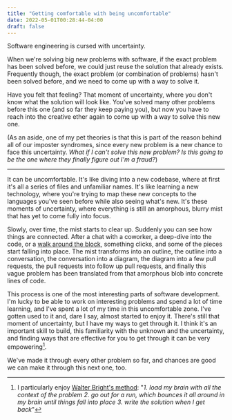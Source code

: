 ```yaml
---
title: "Getting comfortable with being uncomfortable"
date: 2022-05-01T00:28:44-04:00
draft: false
---
```


Software engineering is cursed with uncertainty.

When we're solving big new problems with software, if the exact problem has been solved before, we could just reuse the solution that already exists. Frequently though, the exact problem (or combination of problems) hasn't been solved before, and we need to come up with a way to solve it.

Have you felt that feeling? That moment of uncertainty, where you don't know what the solution will look like. You've solved many other problems before this one (and so far they keep paying you), but now you have to reach into the creative ether again to come up with a way to solve this new one.

(As an aside, one of my pet theories is that this is part of the reason behind all of our imposter syndromes, since every new problem is a new chance to face this uncertainty. *What if I can't solve this new problem? Is this going to be the one where they finally figure out I'm a fraud?*)

-----

It can be uncomfortable. It's like diving into a new codebase, where at first it's all a series of files and unfamiliar names. It's like learning a new technology, where you're trying to map these new concepts to the languages you've seen before while also seeing what's new. It's these moments of uncertainty, where everything is still an amorphous, blurry mist that has yet to come fully into focus.

Slowly, over time, the mist starts to clear up. Suddenly you can see how things are connected. After a chat with a coworker, a deep-dive into the code, or a [walk around the block](/posts/trust-in-your-unconscious/), something clicks, and some of the pieces start falling into place. The mist transforms into an outline, the outline into a conversation, the conversation into a diagram, the diagram into a few pull requests, the pull requests into follow up pull requests, and finally this vague problem has been translated from that amorphous blob into concrete lines of code.

This process is one of the most interesting parts of software development. I'm lucky to be able to work on interesting problems and spend a lot of time learning, and I've spent a lot of my time in this uncomfortable zone. I've gotten used to it and, dare I say, almost started to enjoy it. There's still that moment of uncertainty, but I have my ways to get through it. I think it's an important skill to build, this familiarity with the unknown and the uncertainty, and finding ways that are effective for you to get through it can be very empowering[^1].

We've made it through every other problem so far, and chances are good we can make it through this next one, too.


[^1]: I particularly enjoy [Walter Bright's method](https://news.ycombinator.com/item?id=30901046): "*1. load my brain with all the context of the problem 2. go out for a run, which bounces it all around in my brain until things fall into place 3. write the solution when I get back*"


